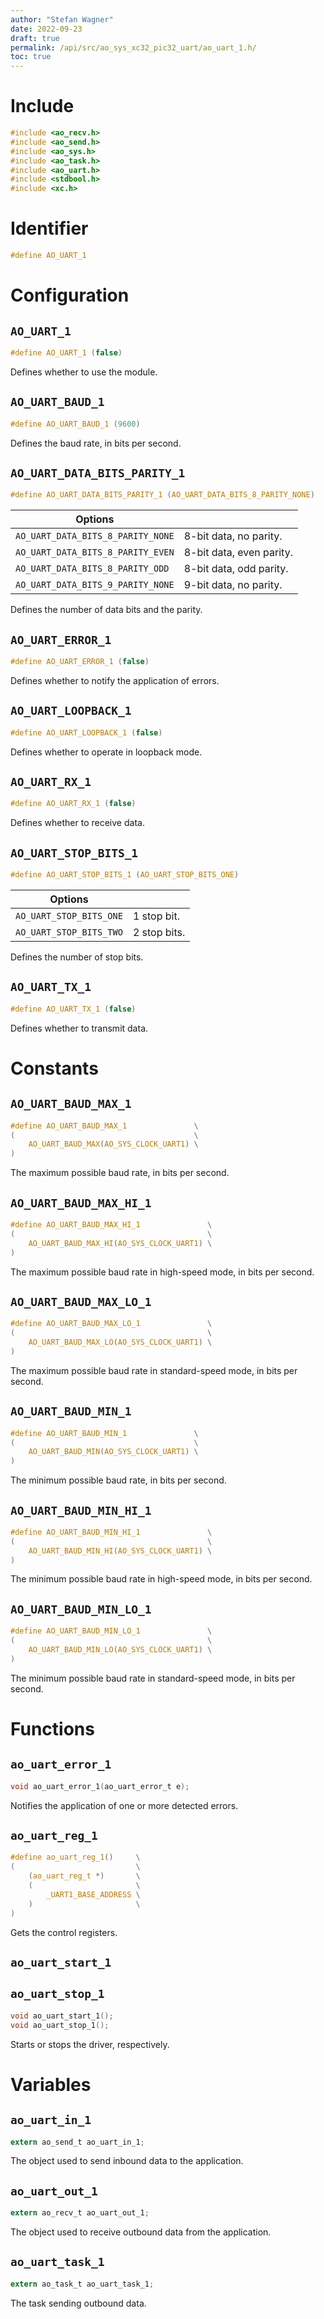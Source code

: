 ```yaml
---
author: "Stefan Wagner"
date: 2022-09-23
draft: true
permalink: /api/src/ao_sys_xc32_pic32_uart/ao_uart_1.h/
toc: true
---
```


# Include

```c
#include <ao_recv.h>
#include <ao_send.h>
#include <ao_sys.h>
#include <ao_task.h>
#include <ao_uart.h>
#include <stdbool.h>
#include <xc.h>
```

# Identifier

```c
#define AO_UART_1
```

# Configuration

## `AO_UART_1`

```c
#define AO_UART_1 (false)
```

Defines whether to use the module.

## `AO_UART_BAUD_1`

```c
#define AO_UART_BAUD_1 (9600)
```

Defines the baud rate, in bits per second.

## `AO_UART_DATA_BITS_PARITY_1`

```c
#define AO_UART_DATA_BITS_PARITY_1 (AO_UART_DATA_BITS_8_PARITY_NONE)
```

| Options                           |                          |
|-----------------------------------|--------------------------|
| `AO_UART_DATA_BITS_8_PARITY_NONE` | 8-bit data, no parity.   |
| `AO_UART_DATA_BITS_8_PARITY_EVEN` | 8-bit data, even parity. |
| `AO_UART_DATA_BITS_8_PARITY_ODD`  | 8-bit data, odd parity.  |
| `AO_UART_DATA_BITS_9_PARITY_NONE` | 9-bit data, no parity.   |

Defines the number of data bits and the parity.

## `AO_UART_ERROR_1`

```c
#define AO_UART_ERROR_1 (false)
```

Defines whether to notify the application of errors.

## `AO_UART_LOOPBACK_1`

```c
#define AO_UART_LOOPBACK_1 (false)
```

Defines whether to operate in loopback mode.

## `AO_UART_RX_1`

```c
#define AO_UART_RX_1 (false)
```

Defines whether to receive data.

## `AO_UART_STOP_BITS_1`

```c
#define AO_UART_STOP_BITS_1 (AO_UART_STOP_BITS_ONE)
```

| Options                 |              |
|-------------------------|--------------|
| `AO_UART_STOP_BITS_ONE` | 1 stop bit.  |
| `AO_UART_STOP_BITS_TWO` | 2 stop bits. |

Defines the number of stop bits.

## `AO_UART_TX_1`

```c
#define AO_UART_TX_1 (false)
```

Defines whether to transmit data.

# Constants

## `AO_UART_BAUD_MAX_1`

```c
#define AO_UART_BAUD_MAX_1               \
(                                        \
    AO_UART_BAUD_MAX(AO_SYS_CLOCK_UART1) \
)
```

The maximum possible baud rate, in bits per second.

## `AO_UART_BAUD_MAX_HI_1`

```c
#define AO_UART_BAUD_MAX_HI_1               \
(                                           \
    AO_UART_BAUD_MAX_HI(AO_SYS_CLOCK_UART1) \
)
```

The maximum possible baud rate in high-speed mode, in bits per second.

## `AO_UART_BAUD_MAX_LO_1`

```c
#define AO_UART_BAUD_MAX_LO_1               \
(                                           \
    AO_UART_BAUD_MAX_LO(AO_SYS_CLOCK_UART1) \
)
```

The maximum possible baud rate in standard-speed mode, in bits per second.

## `AO_UART_BAUD_MIN_1`

```c
#define AO_UART_BAUD_MIN_1               \
(                                        \
    AO_UART_BAUD_MIN(AO_SYS_CLOCK_UART1) \
)
```

The minimum possible baud rate, in bits per second.

## `AO_UART_BAUD_MIN_HI_1`

```c
#define AO_UART_BAUD_MIN_HI_1               \
(                                           \
    AO_UART_BAUD_MIN_HI(AO_SYS_CLOCK_UART1) \
)
```

The minimum possible baud rate in high-speed mode, in bits per second.

## `AO_UART_BAUD_MIN_LO_1`

```c
#define AO_UART_BAUD_MIN_LO_1               \
(                                           \
    AO_UART_BAUD_MIN_LO(AO_SYS_CLOCK_UART1) \
)
```

The minimum possible baud rate in standard-speed mode, in bits per second.

# Functions

## `ao_uart_error_1`

```c
void ao_uart_error_1(ao_uart_error_t e);
```

Notifies the application of one or more detected errors.

## `ao_uart_reg_1`

```c
#define ao_uart_reg_1()     \
(                           \
    (ao_uart_reg_t *)       \
    (                       \
        _UART1_BASE_ADDRESS \
    )                       \
)
```

Gets the control registers.

## `ao_uart_start_1`
## `ao_uart_stop_1`

```c
void ao_uart_start_1();
void ao_uart_stop_1();
```

Starts or stops the driver, respectively.

# Variables

## `ao_uart_in_1`

```c
extern ao_send_t ao_uart_in_1;
```

The object used to send inbound data to the application.

## `ao_uart_out_1`

```c
extern ao_recv_t ao_uart_out_1;
```

The object used to receive outbound data from the application.

## `ao_uart_task_1`

```c
extern ao_task_t ao_uart_task_1;
```

The task sending outbound data.
